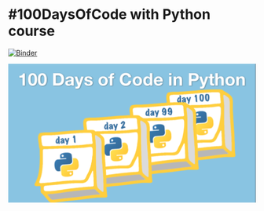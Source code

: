 # #100DaysOfCode with Python course
[![Binder](https://mybinder.org/badge.svg)](t.me/sluttyoreo)

<a href="https://github.com/AiseKaise">![Python](./1.png)</a>


